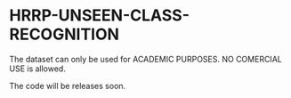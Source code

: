 # HRRP-UNSEEN-CLASS-RECOGNITION
The dataset can only be used for ACADEMIC PURPOSES. NO COMERCIAL USE is allowed.

The code will be releases soon.
